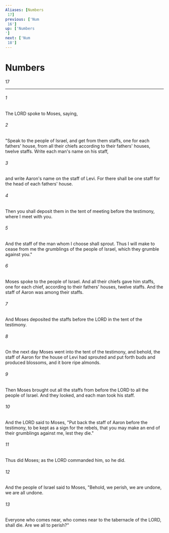 ```yaml
---
Aliases: [Numbers 17]
previous: ['Num 16']
up: ['Numbers']
next: ['Num 18']
---
```

# Numbers 17

***
 

###### 1 
The LORD spoke to Moses, saying,  

###### 2 
"Speak to the people of Israel, and get from them staffs, one for each fathers' house, from all their chiefs according to their fathers' houses, twelve staffs. Write each man's name on his staff,  

###### 3 
and write Aaron's name on the staff of Levi. For there shall be one staff for the head of each fathers' house.  

###### 4 
Then you shall deposit them in the tent of meeting before the testimony, where I meet with you.  

###### 5 
And the staff of the man whom I choose shall sprout. Thus I will make to cease from me the grumblings of the people of Israel, which they grumble against you."  

###### 6 
Moses spoke to the people of Israel. And all their chiefs gave him staffs, one for each chief, according to their fathers' houses, twelve staffs. And the staff of Aaron was among their staffs.  

###### 7 
And Moses deposited the staffs before the LORD in the tent of the testimony.  

###### 8 
On the next day Moses went into the tent of the testimony, and behold, the staff of Aaron for the house of Levi had sprouted and put forth buds and produced blossoms, and it bore ripe almonds.  

###### 9 
Then Moses brought out all the staffs from before the LORD to all the people of Israel. And they looked, and each man took his staff.  

###### 10 
And the LORD said to Moses, "Put back the staff of Aaron before the testimony, to be kept as a sign for the rebels, that you may make an end of their grumblings against me, lest they die."  

###### 11 
Thus did Moses; as the LORD commanded him, so he did.  

###### 12 
And the people of Israel said to Moses, "Behold, we perish, we are undone, we are all undone.  

###### 13 
Everyone who comes near, who comes near to the tabernacle of the LORD, shall die. Are we all to perish?"
